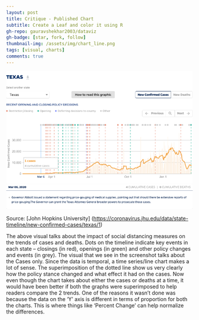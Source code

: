 ```yaml
---
layout: post
title: Critique - Published Chart 
subtitle: Create a Leaf and color it using R
gh-repo: gauravshekhar2003/dataviz
gh-badge: [star, fork, follow]
thumbnail-img: /assets/img/chart_line.png
tags: [visual, charts]
comments: true
---
```


![Visual](https://github.com/gauravshekhar2003/dataviz/blob/master/assets/img/A1Covid19.png)

Source: [John Hopkins University] (https://coronavirus.jhu.edu/data/state-timeline/new-confirmed-cases/texas/1)

The above visual talks about the impact of social distancing measures on the trends of cases and deaths. Dots on the timeline indicate key events in each state – closings (in red), openings (in green) and other policy changes and events (in grey).
The visual that we see in the screenshot talks about the Cases only. Since the data is temporal, a time series/line chart makes a lot of sense. The superimposition of the dotted line show us very clearly how the policy stance changed and what effect it had on the cases. Now even though the chart takes about either the cases or deaths at a time, it would have been better if both the graphs were superimposed to help readers compare the 2 trends. One of the reasons it wasn’t done was because the data on the ‘Y’ axis is different in terms of proportion for both the charts. This is where things like ‘Percent Change’ can help normalize the differences. 
